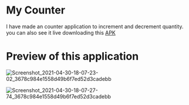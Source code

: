 # My Counter
I have made an counter application to increment and decrement quantity.
you can also see it live downloading this [APK](https://github.com/jayakumari1503/My-Counter/blob/master/app/build/outputs/apk/debug/counter-app.apk)

# Preview of this application
![Screenshot_2021-04-30-18-07-23-02_3678c984e1558d49b6f7ed52d3cadebb](https://user-images.githubusercontent.com/78533628/116697376-bcc92780-a9e0-11eb-8db2-269c0577b512.jpg)

![Screenshot_2021-04-30-18-07-27-74_3678c984e1558d49b6f7ed52d3cadebb](https://user-images.githubusercontent.com/78533628/116698785-6826ac00-a9e2-11eb-8053-5d3023aa8ec8.jpg)
